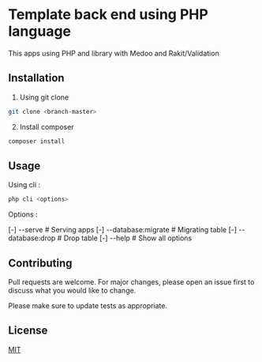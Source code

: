 # Template back end using PHP language

This apps using PHP and library with Medoo and Rakit/Validation

## Installation

1. Using git clone

```bash
git clone <branch-master>
```

2. Install composer

```bash
composer install
```

## Usage

Using cli :

```bash
php cli <options>
```

Options :

[-] --serve # Serving apps
[-] --database:migrate # Migrating table
[-] --database:drop # Drop table
[-] --help # Show all options

## Contributing
Pull requests are welcome. For major changes, please open an issue first to discuss what you would like to change.

Please make sure to update tests as appropriate.

## License
[MIT](https://choosealicense.com/licenses/mit/)